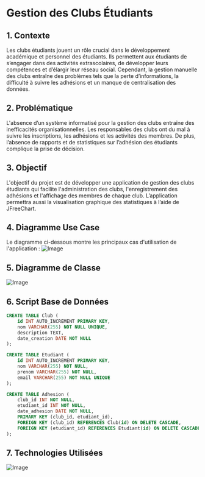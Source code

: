 # Gestion des Clubs Étudiants

## 1. Contexte
Les clubs étudiants jouent un rôle crucial dans le développement académique et personnel des étudiants. Ils permettent aux étudiants de s’engager dans des activités extrascolaires, de développer leurs compétences et d’élargir leur réseau social. Cependant, la gestion manuelle des clubs entraîne des problèmes tels que la perte d’informations, la difficulté à suivre les adhésions et un manque de centralisation des données.

## 2. Problématique
L'absence d’un système informatisé pour la gestion des clubs entraîne des inefficacités organisationnelles. Les responsables des clubs ont du mal à suivre les inscriptions, les adhésions et les activités des membres. De plus, l’absence de rapports et de statistiques sur l’adhésion des étudiants complique la prise de décision.

## 3. Objectif
L'objectif du projet est de développer une application de gestion des clubs étudiants qui facilite l'administration des clubs, l'enregistrement des adhésions et l'affichage des membres de chaque club. L’application permettra aussi la visualisation graphique des statistiques à l’aide de JFreeChart.

## 4. Diagramme Use Case
Le diagramme ci-dessous montre les principaux cas d'utilisation de l'application :
![Image](https://github.com/user-attachments/assets/f6b4fa1a-c4b4-4914-af2f-fe3c2d8c5981)

## 5. Diagramme de Classe
![Image](https://github.com/user-attachments/assets/84c5030e-1c48-4c8a-ad92-433c0e06e47f)

## 6. Script Base de Données
```sql
CREATE TABLE Club (
    id INT AUTO_INCREMENT PRIMARY KEY,
    nom VARCHAR(255) NOT NULL UNIQUE,
    description TEXT,
    date_creation DATE NOT NULL
);

CREATE TABLE Etudiant (
    id INT AUTO_INCREMENT PRIMARY KEY,
    nom VARCHAR(255) NOT NULL,
    prenom VARCHAR(255) NOT NULL,
    email VARCHAR(255) NOT NULL UNIQUE
);

CREATE TABLE Adhesion (
    club_id INT NOT NULL,
    etudiant_id INT NOT NULL,
    date_adhesion DATE NOT NULL,
    PRIMARY KEY (club_id, etudiant_id),
    FOREIGN KEY (club_id) REFERENCES Club(id) ON DELETE CASCADE,
    FOREIGN KEY (etudiant_id) REFERENCES Etudiant(id) ON DELETE CASCADE
);
```


## 7. Technologies Utilisées
![Image](https://github.com/user-attachments/assets/8b331c37-d66c-4ccd-8c0f-50fe89ab0502)
